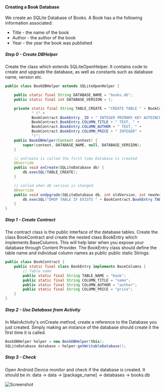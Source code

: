 #### Creating a Book Database

We create an SQLite Database of Books. A Book has a the following information associated:
- Title - the name of the book 
- Author - the author of the book
- Year - the year the book was published

##### Step 0 - Create DBHelper
Create the class which extends SQLiteOpenHelper. It contains code to create and upgrade the database, as well as constants such as database name, version etc.

```java
public class BookDBHelper extends SQLiteOpenHelper {

    public static final String DATABASE_NAME = "books.db";
    public static final int DATABASE_VERSION = 1;

    private static final String TABLE_CREATE = "CREATE TABLE " + BookContract.BookEntry.TABLE_NAME +
            " (" +
            BookContract.BookEntry._ID + " INTEGER PRIMARY KEY AUTOINCREMENT, " +
            BookContract.BookEntry.COLUMN_TITLE + " TEXT, " +
            BookContract.BookEntry.COLUMN_AUTHOR + " TEXT, " +
            BookContract.BookEntry.COLUMN_PRICE + " INTEGER" +
            ")";
    public BookDBHelper(Context context) {
        super(context, DATABASE_NAME, null, DATABASE_VERSION);
    }

    // onCreate is called the first time Database is created
    @Override
    public void onCreate(SQLiteDatabase db) {
        db.execSQL(TABLE_CREATE);
    }

    // called when db version is changed
    @Override
    public void onUpgrade(SQLiteDatabase db, int oldVersion, int newVersion) {
        db.execSQL("DROP TABLE IF EXISTS " + BookContract.BookEntry.TABLE_NAME);
    }
}
```
##### Step 1 - Create Contract
 The contract class is the public interface of the database tables. Create the class BookContract and create the nested class BookEntry which implements BaseColumns. This will help later when you expose your database through Content Provider.
 The BookEntry class should define the table name and individual column names as public public static Strings.
 
```java
public class BookContract {
    public static final class BookEntry implements BaseColumns {
        // Table name
        public static final String TABLE_NAME = "book";
        public static final String COLUMN_TITLE = "name";
        public static final String COLUMN_AUTHOR = "author";
        public static final String COLUMN_PRICE = "price";
    }
}
```

##### Step 2 - Use Database from Activity
In MainActivity's onCreate method, create a reference to the Database you just created. Simply making an instance of the database should create it the first time it is called.

```java
BookDBHelper helper = new BookDBHelper(this);
SQLiteDatabase database = helper.getWritableDatabase();
```

##### Step 3 - Check
Open Android Device monitor and check if the database is created. It should be in:
data -> data -> [package_name] -> databases -> books.db

![Screenshot](http://i.imgur.com/EwTOPHo.png)
